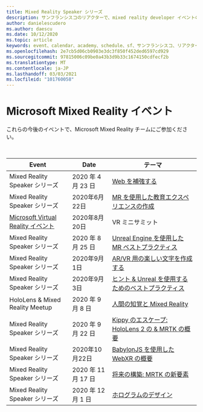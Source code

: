 ```yaml
---
title: Mixed Reality Speaker シリーズ
description: サンフランシスコのリアクターで、mixed reality developer イベントのカレンダーを使用して最新の状態に保ちます。
author: danielescudero
ms.author: daescu
ms.date: 10/12/2020
ms.topic: article
keywords: event、calendar、academy、schedule、sf、サンフランシスコ、リアクター
ms.openlocfilehash: 2e7cb5d06cb0903e3dc3f850f452ded6597cd929
ms.sourcegitcommit: 97815006c09be0a43b3d9b33c1674150cdfecf2b
ms.translationtype: MT
ms.contentlocale: ja-JP
ms.lasthandoff: 03/03/2021
ms.locfileid: "101760058"
---
```

# <a name="microsoft-mixed-reality-events"></a>Microsoft Mixed Reality イベント

これらの今後のイベントで、Microsoft Mixed Reality チームにご参加ください。

<br>

|Event|Date|テーマ|
|-------------|-------------|-----|
| Mixed Reality Speaker シリーズ|2020 年 4 月 23 日|[Web を補強する](https://channel9.msdn.com/Shows/Docs-Mixed-Reality/Augmenting-WebXR-Standards)|
| Mixed Reality Speaker シリーズ|2020年6月22日|[MR を使用した教育エクスペリエンスの作成](https://channel9.msdn.com/Shows/Docs-Mixed-Reality/Educational-Experiences-in-MR)|
| [Microsoft Virtual Reality イベント](https://www.meetup.com/hololens-mr/events/272364822/)|2020年8月20日|VR ミニサミット|
| Mixed Reality Speaker シリーズ|2020 年 8 月 25 日|[Unreal Engine を使用した MR ベストプラクティス](https://channel9.msdn.com/Shows/Docs-Mixed-Reality/Tips-and-Best-Practices-for-using-UE4-in-MR)|
| Mixed Reality Speaker シリーズ|2020年9月1日|[AR/VR 用の楽しい文字を作成する](https://channel9.msdn.com/Shows/Docs-Mixed-Reality/Creating-Entertaining-Characters-for-Mixed-Reality)|
| Mixed Reality Speaker シリーズ|2020年9月3日|[ヒント & Unreal を使用するためのベストプラクティス](https://channel9.msdn.com/Shows/Docs-Mixed-Reality/Tips-and-Best-Practices-for-using-UE4-in-MR)|
| HoloLens & Mixed Reality Meetup|2020 年 9 月 8 日|[人間の知覚と Mixed Reality](https://channel9.msdn.com/Shows/Docs-Mixed-Reality/Human-Perception-and-Mixed-Reality)|
| Mixed Reality Speaker シリーズ|2020 年 9 月 22 日|[Kippy のエスケープ: HoloLens 2 の & MRTK の概要](../develop/unreal/unreal-kippys-escape.md)|
| Mixed Reality Speaker シリーズ|2020年10月22日|[BabylonJS を使用した WebXR の概要](https://channel9.msdn.com/Shows/Docs-Mixed-Reality/Adding-Augmented-Reality-to-your-Typescript-Project)|
| Mixed Reality Speaker シリーズ|2020 年 11 月 17 日|[将来の構築: MRTK の新要素](https://channel9.msdn.com/Shows/Docs-Mixed-Reality/Building-the-Future-Whats-New-in-the-Mixed-Reality-Toolkit)|
| Mixed Reality Speaker シリーズ|2020 年 12 月 1 日|[ホログラムのデザイン](https://channel9.msdn.com/Shows/Docs-Mixed-Reality/Making-of-Designing-Holograms)|
